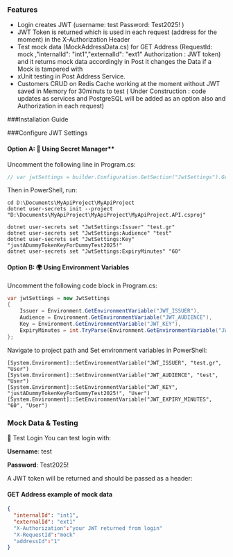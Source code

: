 ### Features

- Login creates JWT (username: test Password: Test2025! )
- JWT Token is returned which is used in each request (address for the moment) in the X-Authorization Header
- Test mock data (MockAddressData.cs)  for GET Address (RequestId: mock ,"internalId": "int1","externalId": "ext1" Authorization : JWT token) and it returns mock data accordingly in Post it changes the Data if a Mock is tampered with
-  xUnit testing in Post Address Service.
- Customers CRUD on Redis Cache working at the moment without JWT saved in Memory for 30minuts to test ( Under Construction : code updates as services and PostgreSQL will be added as an option also and Authorization in each request)

###Installation Guide

###Configure JWT Settings
#### Option A: 🔐 Using Secret Manager**
Uncomment the following line in Program.cs:

```csharp
// var jwtSettings = builder.Configuration.GetSection("JwtSettings").Get<JwtSettings>();
```
Then in PowerShell, run:
```
cd D:\Documents\MyApiProject\MyApiProject
dotnet user-secrets init --project "D:\Documents\MyApiProject\MyApiProject\MyApiProject.API.csproj"

dotnet user-secrets set "JwtSettings:Issuer" "test.gr"
dotnet user-secrets set "JwtSettings:Audience" "test"
dotnet user-secrets set "JwtSettings:Key" "justADummyTokenKeyForDummyTest2025!"
dotnet user-secrets set "JwtSettings:ExpiryMinutes" "60"
```
#### Option B: 🌍 Using Environment Variables
Uncomment the following code block in Program.cs:
```csharp
var jwtSettings = new JwtSettings
{
    Issuer = Environment.GetEnvironmentVariable("JWT_ISSUER"),
    Audience = Environment.GetEnvironmentVariable("JWT_AUDIENCE"),
    Key = Environment.GetEnvironmentVariable("JWT_KEY"),
    ExpiryMinutes = int.TryParse(Environment.GetEnvironmentVariable("JWT_EXPIRY_MINUTES"), out var minutes) ? minutes : 60
};

```
Navigate to project path and Set environment variables in PowerShell:
```
[System.Environment]::SetEnvironmentVariable("JWT_ISSUER", "test.gr", "User")
[System.Environment]::SetEnvironmentVariable("JWT_AUDIENCE", "test", "User")
[System.Environment]::SetEnvironmentVariable("JWT_KEY", "justADummyTokenKeyForDummyTest2025!", "User")
[System.Environment]::SetEnvironmentVariable("JWT_EXPIRY_MINUTES", "60", "User")

```
###  Mock Data & Testing
🧪 Test Login
You can test login with:

**Username**: test

**Password**: Test2025!

A JWT token will be returned and should be passed as a header:

#### GET Address example of mock data
```json
{
  "internalId": "int1",
  "externalId": "ext1"
  "X-Authorization":"your JWT returned from login"
  "X-RequestId":"mock"
  "addressId":"1"
}

```
